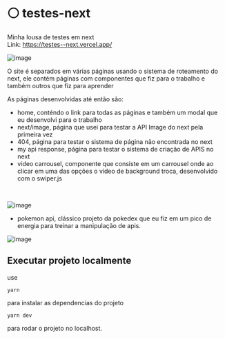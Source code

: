 # ⚪ testes-next

Minha lousa de testes em next <br>
Link: https://testes--next.vercel.app/

![image](https://user-images.githubusercontent.com/86172649/207620655-9ef36ec3-b7fd-4f16-b5ac-0047222fd9dc.png)


O site é separados em várias páginas usando o sistema de roteamento do next, ele contém páginas com componentes que fiz para o trabalho e também outros que fiz para aprender

As páginas desenvolvidas até então são: 

<ul>
  <li>home, conténdo o link para todas as páginas e também um modal que eu desenvolvi para o trabalho</li>
  <li>next/image, página que usei para testar a API Image do next pela primeira vez</li>
  <li>404, página para testar o sistema de página não encontrada no next</li>
  <li>my api response, página para testar o sistema de criação de APIS no next</li>
  <li>video carrousel, componente que consiste em um carrousel onde ao clicar em uma das opções o vídeo de background troca, desenvolvido com o swiper.js</li>
</ul>
<br>

![image](https://user-images.githubusercontent.com/86172649/207623896-4111c25c-b30a-4dde-aec9-95fc65d871c4.png)
  
<ul>
  <li>pokemon api, clássico projeto da pokedex que eu fiz em um pico de energia para treinar a manipulação de apis.</li>
</ul>


![image](https://user-images.githubusercontent.com/86172649/207624396-e0379cb0-4d1d-432a-ae99-6e66aec97a9a.png)

## Executar projeto localmente
use
```
yarn 
```
para instalar as dependencias do projeto
```
yarn dev
```
para rodar o projeto no localhost.



